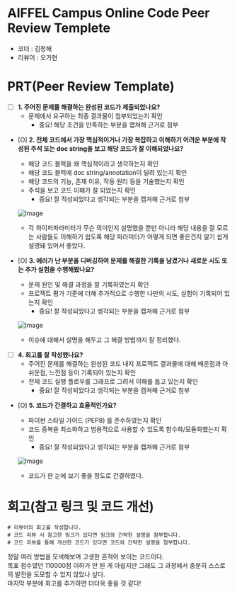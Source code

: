 # AIFFEL Campus Online Code Peer Review Templete
- 코더 : 김청해
- 리뷰어 : 오가현


# PRT(Peer Review Template)
- [ ]  **1. 주어진 문제를 해결하는 완성된 코드가 제출되었나요?**
    - 문제에서 요구하는 최종 결과물이 첨부되었는지 확인
        - 중요! 해당 조건을 만족하는 부분을 캡쳐해 근거로 첨부
    
- [O]  **2. 전체 코드에서 가장 핵심적이거나 가장 복잡하고 이해하기 어려운 부분에 작성된 
주석 또는 doc string을 보고 해당 코드가 잘 이해되었나요?**
    - 해당 코드 블럭을 왜 핵심적이라고 생각하는지 확인
    - 해당 코드 블럭에 doc string/annotation이 달려 있는지 확인
    - 해당 코드의 기능, 존재 이유, 작동 원리 등을 기술했는지 확인
    - 주석을 보고 코드 이해가 잘 되었는지 확인
        - 중요! 잘 작성되었다고 생각되는 부분을 캡쳐해 근거로 첨부
     
    ![Image](https://github.com/user-attachments/assets/ca3afacf-5632-4215-8153-23531de0cc11)   
  - 각 하이퍼파라미터가 무슨 의미인지 설명했을 뿐만 아니라 해당 내용을 잘 모르는 사람들도 이해하기 쉽도록 해당 파라미터가 어떻게 되면 좋은건지 알기 쉽게 설명돼 있어서 좋았다.
        
- [O]  **3. 에러가 난 부분을 디버깅하여 문제를 해결한 기록을 남겼거나
새로운 시도 또는 추가 실험을 수행해봤나요?**
    - 문제 원인 및 해결 과정을 잘 기록하였는지 확인
    - 프로젝트 평가 기준에 더해 추가적으로 수행한 나만의 시도, 
    실험이 기록되어 있는지 확인
        - 중요! 잘 작성되었다고 생각되는 부분을 캡쳐해 근거로 첨부
     
    ![Image](https://github.com/user-attachments/assets/be2dc18a-ab6f-46c5-bcae-460ecc797579)   
  - 이슈에 대해서 설명을 해두고 그 해결 방법까지 잘 정리했다.
        
- [ ]  **4. 회고를 잘 작성했나요?**
    - 주어진 문제를 해결하는 완성된 코드 내지 프로젝트 결과물에 대해
    배운점과 아쉬운점, 느낀점 등이 기록되어 있는지 확인
    - 전체 코드 실행 플로우를 그래프로 그려서 이해를 돕고 있는지 확인
        - 중요! 잘 작성되었다고 생각되는 부분을 캡쳐해 근거로 첨부
        
- [O]  **5. 코드가 간결하고 효율적인가요?**
    - 파이썬 스타일 가이드 (PEP8) 를 준수하였는지 확인
    - 코드 중복을 최소화하고 범용적으로 사용할 수 있도록 함수화/모듈화했는지 확인
        - 중요! 잘 작성되었다고 생각되는 부분을 캡쳐해 근거로 첨부

    ![Image](https://github.com/user-attachments/assets/5ff7280c-3203-48df-92e9-c9675166e322)   
    - 코드가 한 눈에 보기 좋을 정도로 간결하였다.

# 회고(참고 링크 및 코드 개선)
```
# 리뷰어의 회고를 작성합니다.
# 코드 리뷰 시 참고한 링크가 있다면 링크와 간략한 설명을 첨부합니다.
# 코드 리뷰를 통해 개선한 코드가 있다면 코드와 간략한 설명을 첨부합니다.
```
정말 여러 방법을 모색해보며 고생한 흔적이 보이는 코드이다.   
목표 점수였던 110000점 이하가 안 된 게 아쉽지만 그래도 그 과정에서 충분히 스스로의 발전을 도모할 수 있지 않았나 싶다.   
마지막 부분에 회고를 추가하면 더더욱 좋을 것 같다!
